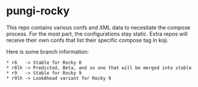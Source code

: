 pungi-rocky
===========

This repo contains various confs and XML data to necesitate the compose
process. For the most part, the configurations stay static. Extra repos
will receive their own confs that list their specific compose tag in
koji.

Here is some branch information:

```
* r8   -> Stable for Rocky 8
* r8lh -> Predicted, Beta, and so one that will be merged into stable
* r9   -> Stable for Rocky 9
* r9lh -> LookAhead variant for Rocky 9
```
